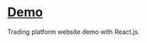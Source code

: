# [Demo](https://nenadv91.github.io/Trading-platform-website/)
Trading platform website demo with React.js.
